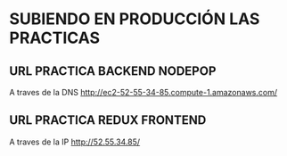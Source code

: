 # SUBIENDO EN PRODUCCIÓN LAS PRACTICAS

## URL PRACTICA BACKEND NODEPOP

A traves de la DNS http://ec2-52-55-34-85.compute-1.amazonaws.com/

## URL PRACTICA REDUX FRONTEND

A traves de la IP http://52.55.34.85/

